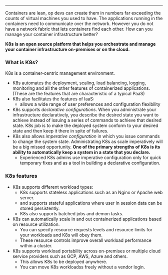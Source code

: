 _______________________________________________________________________________
Containers are lean, op devs can create them in numbers far exceeding the counts of virtual machines you used to have. The applications running in the containers need to communicate over the network. However you do not have a network fabric that lets containers find each other. How can you manage your container infrastructure better?

**K8s is an open source platform that helps you orchestrate and manage your container infrastructure on-premises or on the cloud.**

### What is K8s?
K8s is a container-centric management environment.
* K8s automates the deployment, scaling, load balancing, logging, monitoring and all the other features of containerized applications. (These are the features that are characteristic of a typical PaaS)
* K8s also facilitates the features of IaaS:
  * allows a wide range of user preferences and configuration flexibility
* K8s supports *declarative configurations*. When you administrate your infrastructure declaratively, you describe the desired state you want to achieve instead of issuing a series of commands to achieve that desired state. K8s job is to make the deployed system conform to your desired state and then keep it there in spite of failures.
* K8s also allows *imperative configuration* in which you issue commands to change the system state. Administrating K8s as scale imperatively will be a big missed opportunity. **One of the primary strengths of K8s is its ability to automatically keep a system in a state that you declare.**
  * Experienced K8s admins use imperative configuration only for quick temporary fixes and as a tool in building a declarative configuration.

### K8s features
* K8s supports different workload types:
  * K8s supports stateless applications such as an Nginx or Apache web server.
  * and supports stateful applications where user in session data can be stored persistently.
  * K8s also supports batched jobs and demon tasks.
* K8s can automatically scale in and out containerized applications based on resource utilization.
  * You can specify resource requests levels and resource limits for your workloads and K8s will obey them.
  * These resource controls improve overall workload performance within a cluster.
* K8s supports workload portability across on-premises or multiple cloud service providers such as GCP, AWS, Azure and others.
  * This allows K8s to be deployed anywhere.
  * You can move K8s workloadss freely without a vendor login.
